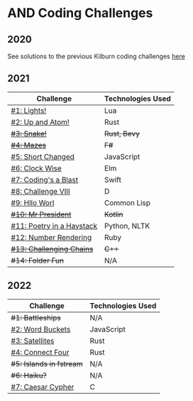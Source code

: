# AND Coding Challenges

## 2020
See solutions to the previous Kilburn coding challenges [here](https://github.com/alexking-and/kilburn-coding-challenges)

## 2021
Challenge | Technologies Used
--- | ---
[#1: Lights!](2021/challenge-01-lights) | Lua
[#2: Up and Atom!](2021/challenge-02-up-and-atom) | Rust
~~[#3: Snake!](2021/challenge-03-snake)~~ | ~~Rust, Bevy~~
~~[#4: Mazes](2021/challenge-04-mazes)~~ | ~~F#~~
[#5: Short Changed](2021/challenge-05-short-changed) | JavaScript
[#6: Clock Wise](2021/challenge-06-clock-wise) | Elm
[#7: Coding's a Blast](2021/challenge-07-codings-a-blast) | Swift
[#8: Challenge VIII](2021/challenge-08-challenge-viii) | D
[#9: Hllo Worl](2021/challenge-09-hllo-worl) | Common Lisp
~~[#10: Mr President](2021/challenge-10-mr-president)~~ | ~~Kotlin~~
[#11: Poetry in a Haystack](2021/challenge-11-poetry-in-a-haystack) | Python, NLTK
[#12: Number Rendering](2021/challenge-12-number-rendering) | Ruby
~~[#13: Challenging Chains](2021/challenge-13-challenging-chains)~~ | ~~C++~~
~~#14: Folder Fun~~ | N/A

## 2022
Challenge | Technologies Used
--- | ---
~~#1: Battleships~~ | N/A
[#2: Word Buckets](2022/challenge-02-word-buckets) | JavaScript
[#3: Satellites](2022/challenge-03-satellites) | Rust
[#4: Connect Four](2022/challenge-04-connect-four) | Rust
~~#5: Islands in fstream~~ | N/A
~~#6: Haiku?~~ | N/A
[#7: Caesar Cypher](2022/challenge-07-caesar-cypher) | C
